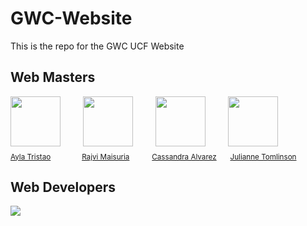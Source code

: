 # GWC-Website
This is the repo for the GWC UCF Website
## Web Masters
<div>
  <img src="https://github.com/Ayla-T.png" width="80px;"/>
  &emsp;&emsp;
  <img src="https://github.com/rmai21.png" width="80px;"/>
  &emsp;&emsp;
  <img src="https://github.com/ca764763.png" width="80px;"/>
  &emsp;&emsp;
  <img src="https://github.com/JewlzT.png" width="80px;"/>
  &emsp;
  <br />
  <sub><a href="https://github.com/Ayla-T">Ayla Tristao</a></sub>
  &emsp;&emsp;&emsp;
  <sub><a href="https://github.com/rmai21">Rajvi Maisuria</a></sub>
  &emsp;&emsp;
  <sub><a href="https://github.com/ca764763">Cassandra Alvarez</a></sub>
  &emsp;
  <sub><a href="https://github.com/ca764763">Julianne Tomlinson</a></sub>
</div>


## Web Developers
<a href="https://github.com/girlswhocodeUCF/GWC-Website/graphs/contributors">
  <img align="center" src="https://contrib.rocks/image?max=100&repo=girlswhocodeUCF/GWC-Website" />
</a>
